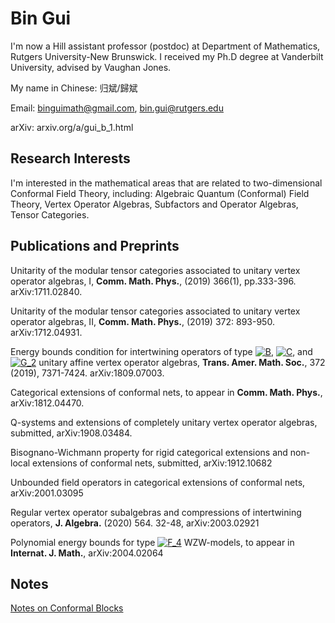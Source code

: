 ﻿# Bin Gui 

I'm now a Hill assistant professor (postdoc) at Department of Mathematics, Rutgers University-New Brunswick. I received my Ph.D degree at Vanderbilt University, advised by Vaughan Jones.

My name in Chinese: 归斌/歸斌

Email: binguimath@gmail.com, bin.gui@rutgers.edu

arXiv: arxiv.org/a/gui_b_1.html






## Research Interests

I'm interested in the mathematical areas that are related to two-dimensional Conformal Field Theory, including:  Algebraic Quantum (Conformal) Field Theory, Vertex Operator Algebras, Subfactors and Operator Algebras, Tensor Categories.

## Publications and Preprints 
Unitarity of the modular tensor categories associated to unitary vertex operator algebras, I, **Comm. Math. Phys.**, (2019) 366(1), pp.333-396. arXiv:1711.02840.


 Unitarity of the modular tensor categories associated to unitary vertex operator algebras, II,  **Comm. Math. Phys.**, (2019) 372: 893-950. arXiv:1712.04931.
 
Energy bounds condition for intertwining operators of type 
<a href="https://www.codecogs.com/eqnedit.php?latex=B" target="_blank"><img src="https://latex.codecogs.com/gif.latex?B" title="B" /></a>, 
<a href="https://www.codecogs.com/eqnedit.php?latex=C" target="_blank"><img src="https://latex.codecogs.com/gif.latex?C" title="C" /></a>, and
<a href="https://www.codecogs.com/eqnedit.php?latex=G_2" target="_blank"><img src="https://latex.codecogs.com/gif.latex?G_2" title="G_2" /></a>
unitary affine vertex operator algebras,  **Trans. Amer. Math. Soc.**, 372 (2019), 7371-7424. arXiv:1809.07003.

Categorical extensions of conformal nets, to appear in **Comm. Math. Phys.**, arXiv:1812.04470.

Q-systems and extensions of completely unitary vertex operator algebras, submitted, arXiv:1908.03484.

Bisognano-Wichmann property for rigid categorical extensions and non-local extensions of conformal nets, submitted, arXiv:1912.10682

Unbounded field operators in categorical extensions of conformal nets, arXiv:2001.03095

Regular vertex operator subalgebras and compressions of intertwining operators, **J. Algebra.** (2020) 564. 32-48, arXiv:2003.02921

Polynomial energy bounds for type
<a href="https://www.codecogs.com/eqnedit.php?latex=F_4" target="_blank"><img src="https://latex.codecogs.com/gif.latex?F_4" title="F_4" /></a>
WZW-models, to appear in **Internat. J. Math.**, arXiv:2004.02064


## Notes
[Notes on Conformal Blocks](Files/2020_Conformal_blocks.pdf)
